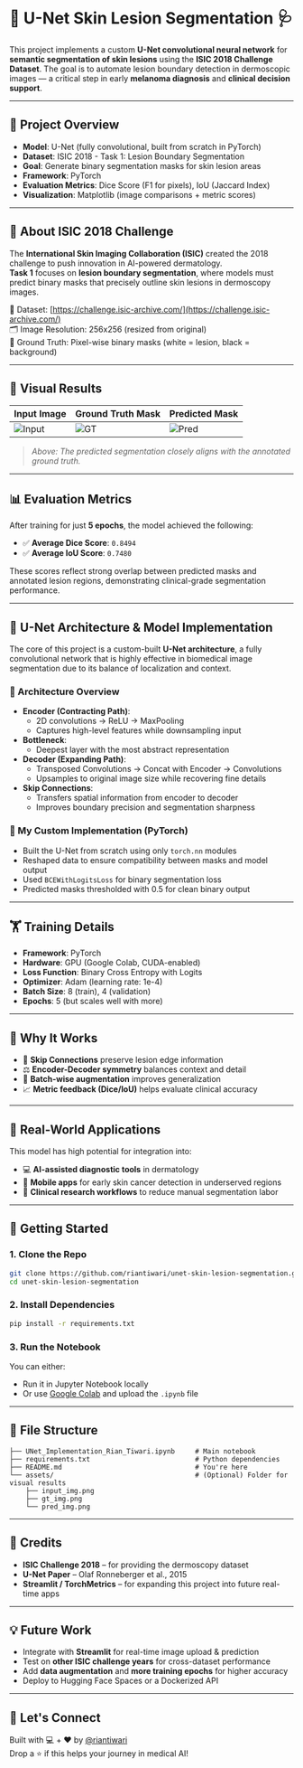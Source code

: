 # 🧠 U-Net Skin Lesion Segmentation 🩺

This project implements a custom **U-Net convolutional neural network** for **semantic segmentation of skin lesions** using the **ISIC 2018 Challenge Dataset**. The goal is to automate lesion boundary detection in dermoscopic images — a critical step in early **melanoma diagnosis** and **clinical decision support**.

---

## 🧪 Project Overview

- **Model**: U-Net (fully convolutional, built from scratch in PyTorch)
- **Dataset**: ISIC 2018 - Task 1: Lesion Boundary Segmentation
- **Goal**: Generate binary segmentation masks for skin lesion areas
- **Framework**: PyTorch
- **Evaluation Metrics**: Dice Score (F1 for pixels), IoU (Jaccard Index)
- **Visualization**: Matplotlib (image comparisons + metric scores)

---

## 🧬 About ISIC 2018 Challenge

The **International Skin Imaging Collaboration (ISIC)** created the 2018 challenge to push innovation in AI-powered dermatology.  
**Task 1** focuses on **lesion boundary segmentation**, where models must predict binary masks that precisely outline skin lesions in dermoscopy images.

📁 Dataset: [https://challenge.isic-archive.com/](https://challenge.isic-archive.com/)  
🗂️ Image Resolution: 256x256 (resized from original)  
📌 Ground Truth: Pixel-wise binary masks (white = lesion, black = background)

---

## 📸 Visual Results

| Input Image       | Ground Truth Mask     | Predicted Mask         |
|-------------------|-----------------------|-------------------------|
| ![Input](assets/input_img.png) | ![GT](assets/gt_img.png) | ![Pred](assets/pred_img.png) |

> *Above: The predicted segmentation closely aligns with the annotated ground truth.*

---

## 📊 Evaluation Metrics

After training for just **5 epochs**, the model achieved the following:

- ✅ **Average Dice Score**: `0.8494`
- ✅ **Average IoU Score**: `0.7480`

These scores reflect strong overlap between predicted masks and annotated lesion regions, demonstrating clinical-grade segmentation performance.

---

## 🧠 U-Net Architecture & Model Implementation

The core of this project is a custom-built **U-Net architecture**, a fully convolutional network that is highly effective in biomedical image segmentation due to its balance of localization and context.

### 🧱 Architecture Overview

- **Encoder (Contracting Path)**:
  - 2D convolutions → ReLU → MaxPooling
  - Captures high-level features while downsampling input
- **Bottleneck**:
  - Deepest layer with the most abstract representation
- **Decoder (Expanding Path)**:
  - Transposed Convolutions → Concat with Encoder → Convolutions
  - Upsamples to original image size while recovering fine details
- **Skip Connections**:
  - Transfers spatial information from encoder to decoder
  - Improves boundary precision and segmentation sharpness

### 🔧 My Custom Implementation (PyTorch)

- Built the U-Net from scratch using only `torch.nn` modules
- Reshaped data to ensure compatibility between masks and model output
- Used `BCEWithLogitsLoss` for binary segmentation loss
- Predicted masks thresholded with 0.5 for clean binary output

---

## 🏋️ Training Details

- **Framework**: PyTorch
- **Hardware**: GPU (Google Colab, CUDA-enabled)
- **Loss Function**: Binary Cross Entropy with Logits
- **Optimizer**: Adam (learning rate: 1e-4)
- **Batch Size**: 8 (train), 4 (validation)
- **Epochs**: 5 (but scales well with more)

---

## 🧠 Why It Works

- 🔬 **Skip Connections** preserve lesion edge information
- ⚖️ **Encoder-Decoder symmetry** balances context and detail
- 🔁 **Batch-wise augmentation** improves generalization
- 📈 **Metric feedback (Dice/IoU)** helps evaluate clinical accuracy

---

## 🧰 Real-World Applications

This model has high potential for integration into:

- 💻 **AI-assisted diagnostic tools** in dermatology
- 📱 **Mobile apps** for early skin cancer detection in underserved regions
- 🧪 **Clinical research workflows** to reduce manual segmentation labor

---

## 🚀 Getting Started

### 1. Clone the Repo

```bash
git clone https://github.com/riantiwari/unet-skin-lesion-segmentation.git
cd unet-skin-lesion-segmentation
```

### 2. Install Dependencies

```bash
pip install -r requirements.txt
```

### 3. Run the Notebook

You can either:
- Run it in Jupyter Notebook locally
- Or use [Google Colab](https://colab.research.google.com/) and upload the `.ipynb` file

---

## 📁 File Structure

```
├── UNet_Implementation_Rian_Tiwari.ipynb     # Main notebook
├── requirements.txt                          # Python dependencies
├── README.md                                 # You're here
└── assets/                                   # (Optional) Folder for visual results
    ├── input_img.png
    ├── gt_img.png
    └── pred_img.png
```

---

## 🤝 Credits

- **ISIC Challenge 2018** – for providing the dermoscopy dataset
- **U-Net Paper** – Olaf Ronneberger et al., 2015  
- **Streamlit / TorchMetrics** – for expanding this project into future real-time apps

---

## 💡 Future Work

- Integrate with **Streamlit** for real-time image upload & prediction  
- Test on **other ISIC challenge years** for cross-dataset performance  
- Add **data augmentation** and **more training epochs** for higher accuracy  
- Deploy to Hugging Face Spaces or a Dockerized API

---

## 🔗 Let's Connect

Built with 💻 + ❤️ by [@riantiwari](https://github.com/riantiwari)  
Drop a ⭐ if this helps your journey in medical AI!
